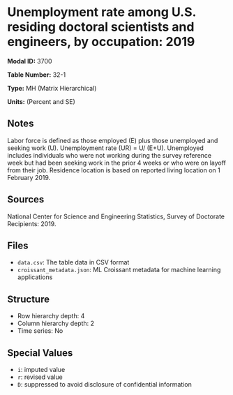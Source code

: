 # Unemployment rate among U.S. residing doctoral scientists and engineers, by occupation: 2019

**Modal ID:** 3700

**Table Number:** 32-1

**Type:** MH (Matrix Hierarchical)

**Units:** (Percent and SE)

## Notes

Labor force is defined as those employed (E) plus those unemployed and seeking work (U). Unemployment rate (UR) = U/ (E+U). Unemployed includes individuals who were not working during the survey reference week but had been seeking work in the prior 4 weeks or who were on layoff from their job. Residence location is based on reported living location on 1 February 2019.

## Sources

National Center for Science and Engineering Statistics, Survey of Doctorate Recipients: 2019.

## Files

- `data.csv`: The table data in CSV format
- `croissant_metadata.json`: ML Croissant metadata for machine learning applications

## Structure

- Row hierarchy depth: 4
- Column hierarchy depth: 2
- Time series: No

## Special Values

- `i`: imputed value
- `r`: revised value
- `D`: suppressed to avoid disclosure of confidential information
